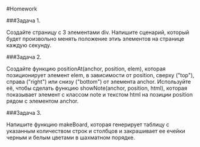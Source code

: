 #Homework 

###Задача 1. 

Создайте страницу с 3 элементами div. Напишите сценарий, который будет произвольно менять положение этиъ элементов на странице каждую секунду. 

###Задача 2.  

Создайте функцию positionAt(anchor, position, elem), которая позиционирует элемент elem, в зависимости от position, сверху ("top"), справа ("right") или снизу ("bottom") от элемента anchor.
Используйте её, чтобы сделать функцию showNote(anchor, position, html), которая показывает элемент с классом note и текстом html на позиции position рядом с элементом anchor.

###Задача 3.  

Напишите функцию makeBoard, которая генерирует таблицу с указанным количеством строк и столбцов и закрашивает ее ечейки черным и белым цветами в шахматном порядке. 



